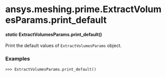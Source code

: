 # ansys.meshing.prime.ExtractVolumesParams.print_default



#### *static* ExtractVolumesParams.print_default()

Print the default values of `ExtractVolumesParams` object.

### Examples

```pycon
>>> ExtractVolumesParams.print_default()
```

<!-- !! processed by numpydoc !! -->
